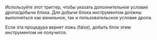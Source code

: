 Используйте этот триггер, чтобы указать дополнительное условие дропа/добычи блока.
Для добычи блока инструментом должны выполняться как ванильное, так и пользовательское условие дропа.

Если эта процедура вернет ложь (false), добыть блок этим инструментом не получится.
